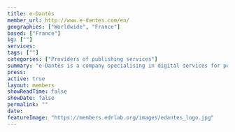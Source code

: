 ```yaml
---
title: e-Dantès
member_url: http://www.e-dantes.com/en/
geographies: ["Worldwide", "France"]
based: ["France"]
ig: [""] 
services: 
tags: [""]
categories: ["Providers of publishing services"]
summary: "e-Dantès is a company specialising in digital services for publishers in the ebook and audiobook market."
press:
active: true
layout: members
showReadTime: false
showDate: false
permalink: ""
date: 
featureImage: "https://members.edrlab.org/images/edantes_logo.jpg"
---
```

